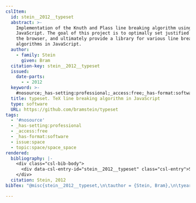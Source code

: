 ```yaml
---
cslItem:
  id: stein__2012__typeset
  abstract: >-
    Implementation of the Knuth and Plass line breaking algorithm using
    JavaScript. The goal of this project is to optimally set justified text in
    the browser, and ultimately provide a library for various line breaking
    algorithms in JavaScript.
  author:
    - family: Stein
      given: Bram
  citation-key: stein__2012__typeset
  issued:
    date-parts:
      - - 2012
  keyword: >-
    #nosource;_has-setting:professional;_access:free;_has-format:software;collection::space::space_space
  title: typeset. TeX line breaking algorithm in JavaScript
  type: software
  URL: https://github.com/bramstein/typeset
tags:
  - '#nosource'
  - _has-setting:professional
  - _access:free
  - _has-format:software
  - issue:space
  - topic:space/space_space
rendered:
  bibliography: |-
    <div class="csl-bib-body">
      <div data-csl-entry-id="stein__2012__typeset" class="csl-entry">Stein, B. 2012 <i>typeset. TeX line breaking algorithm in JavaScript</i>. Available at: <a href='https://github.com/bramstein/typeset.'>https://github.com/bramstein/typeset.</a></div>
    </div>
  citation: Stein, 2012
bibTex: "@misc{stein__2012__typeset,\n\tauthor = {Stein, Bram},\n\tyear = {2012},\n\ttitle = {typeset. {TeX} line breaking algorithm in {JavaScript}},\n\thowpublished = {https://github.com/bramstein/typeset},\n}\n\n"

---
```

